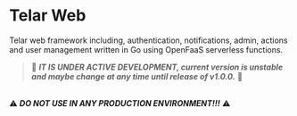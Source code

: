 # Telar Web

Telar web framework including, authentication, notifications, admin, actions and user management written in Go using OpenFaaS serverless functions.


> 🚧 ***IT IS UNDER ACTIVE DEVELOPMENT, current version is unstable and maybe change at any time until release of v1.0.0.*** 🚧


<br>⚠️ ***DO NOT USE IN ANY PRODUCTION ENVIRONMENT!!!*** ⚠️

